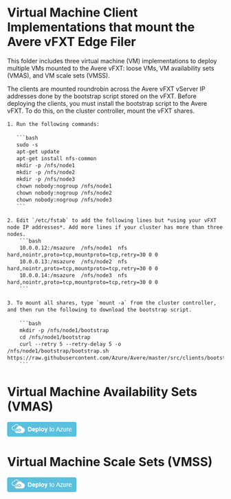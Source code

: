 # Virtual Machine Client Implementations that mount the Avere vFXT Edge Filer

This folder includes three virtual machine (VM) implementations to deploy multiple VMs mounted to the Avere vFXT: loose VMs, VM availability sets (VMAS), and VM scale sets (VMSS).

The clients are mounted roundrobin across the Avere vFXT vServer IP addresses done by the bootstrap script stored on the vFXT.  Before deploying the clients, you must install the bootstrap script to the Avere vFXT.  To do this, on the cluster controller, mount the vFXT shares. 

    1. Run the following commands:

       ```bash
       sudo -s
       apt-get update
       apt-get install nfs-common
       mkdir -p /nfs/node1
       mkdir -p /nfs/node2
       mkdir -p /nfs/node3
       chown nobody:nogroup /nfs/node1
       chown nobody:nogroup /nfs/node2
       chown nobody:nogroup /nfs/node3
       ```

    2. Edit `/etc/fstab` to add the following lines but *using your vFXT node IP addresses*. Add more lines if your cluster has more than three nodes. 
        ```bash
        10.0.0.12:/msazure	/nfs/node1	nfs hard,nointr,proto=tcp,mountproto=tcp,retry=30 0 0
        10.0.0.13:/msazure	/nfs/node2	nfs hard,nointr,proto=tcp,mountproto=tcp,retry=30 0 0
        10.0.0.14:/msazure	/nfs/node3	nfs hard,nointr,proto=tcp,mountproto=tcp,retry=30 0 0
        ```

    3. To mount all shares, type `mount -a` from the cluster controller, and then run the following to download the bootstrap script.

        ```bash
        mkdir -p /nfs/node1/bootstrap
        cd /nfs/node1/bootstrap
        curl --retry 5 --retry-delay 5 -o /nfs/node1/bootstrap/bootstrap.sh https://raw.githubusercontent.com/Azure/Avere/master/src/clients/bootstrap.sh
        ```

# Virtual Machine Availability Sets (VMAS)

<a href="https://portal.azure.com/#create/Microsoft.Template/uri/https%3A%2F%2Fraw.githubusercontent.com%2FAzure%2FAvere%2Fmaster%2Fsrc%2Fclients%2Fvmas%2Fazuredeploy.json" target="_blank">
<img src="https://raw.githubusercontent.com/Azure/azure-quickstart-templates/master/1-CONTRIBUTION-GUIDE/images/deploytoazure.png"/>
</a>

# Virtual Machine Scale Sets (VMSS)

<a href="https://portal.azure.com/#create/Microsoft.Template/uri/https%3A%2F%2Fraw.githubusercontent.com%2FAzure%2FAvere%2Fmaster%2Fsrc%2Fclients%2Fvmss%2Fazuredeploy.json" target="_blank">
<img src="https://raw.githubusercontent.com/Azure/azure-quickstart-templates/master/1-CONTRIBUTION-GUIDE/images/deploytoazure.png"/>
</a>